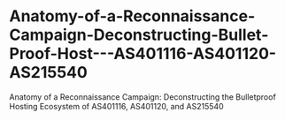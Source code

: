 # Anatomy-of-a-Reconnaissance-Campaign-Deconstructing-Bullet-Proof-Host---AS401116-AS401120-AS215540
Anatomy of a Reconnaissance Campaign: Deconstructing the Bulletproof Hosting Ecosystem of AS401116, AS401120, and AS215540
